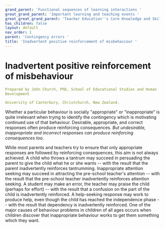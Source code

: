 ```yaml
---
grand_parent: 'Functional sequences of learning interactions '
great_grand_parent: 'Important learning and teaching events '
great_great_grand_parent: 'Teacher Education''s Core Knowledge and Skills.'
has_children: false
layout: default
nav_order: 1
parent: 'Contingency errors '
title: 'Inadvertent positive reinforcement of misbehaviour '
---
```

# Inadvertent positive reinforcement of misbehaviour


```yaml
Prepared by John Church, PhD, School of Educational Studies and Human
Development

University of Canterbury, Christchurch, New Zealand.
```


Whether a particular behaviour is socially "appropriate" or
"inappropriate" is quite irrelevant when trying to identify the
contingency which is motivating continued use of that behaviour.
Desirable, appropriate, and correct responses often produce reinforcing
consequences. *But undesirable, inappropriate and incorrect responses
can produce reinforcing consequences too*.

While most parents and teachers try to ensure that only appropriate
responses are followed by reinforcing consequences, this aim is not
always achieved. A child who throws a tantrum may succeed in persuading
the parent to give the child what he or she wants -- with the result
that the parent inadvertently reinforces tantrumming. Inappropriate
attention seeking may succeed in attracting the pre-school teacher's
attention -- with the result that the pre-school teacher inadvertently
reinforces attention seeking. A student may make an error, the teacher
may praise the child (perhaps for effort) -- with the result that a
confusion on the part of the child is inadvertently reinforced. A
help-seeking response may work to produce help, even though the child
has reached the independence phase -- with the result that dependency is
inadvertently reinforced. One of the major causes of behaviour problems
in children of all ages occurs when children discover that inappropriate
behaviour works to get them something which they want.
